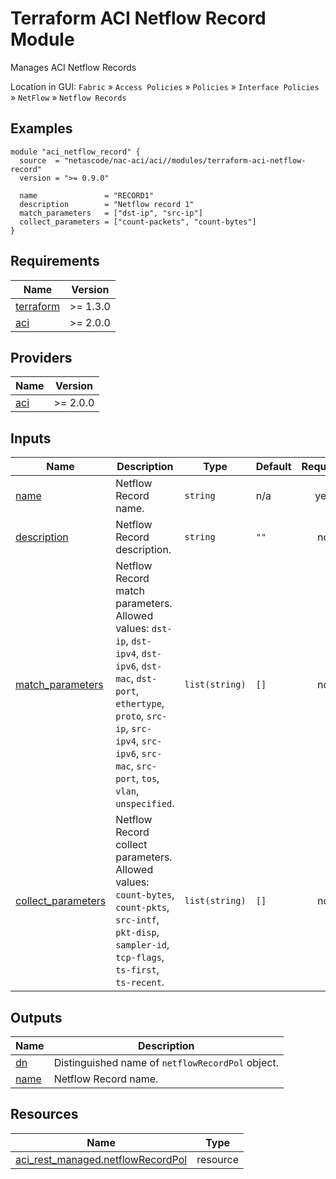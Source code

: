 <!-- BEGIN_TF_DOCS -->
# Terraform ACI Netflow Record Module

Manages ACI Netflow Records

Location in GUI:
`Fabric` » `Access Policies` » `Policies` » `Interface Policies` » `NetFlow` » `Netflow Records`

## Examples

```hcl
module "aci_netflow_record" {
  source  = "netascode/nac-aci/aci//modules/terraform-aci-netflow-record"
  version = ">= 0.9.0"

  name               = "RECORD1"
  description        = "Netflow record 1"
  match_parameters   = ["dst-ip", "src-ip"]
  collect_parameters = ["count-packets", "count-bytes"]
}
```

## Requirements

| Name | Version |
|------|---------|
| <a name="requirement_terraform"></a> [terraform](#requirement\_terraform) | >= 1.3.0 |
| <a name="requirement_aci"></a> [aci](#requirement\_aci) | >= 2.0.0 |

## Providers

| Name | Version |
|------|---------|
| <a name="provider_aci"></a> [aci](#provider\_aci) | >= 2.0.0 |

## Inputs

| Name | Description | Type | Default | Required |
|------|-------------|------|---------|:--------:|
| <a name="input_name"></a> [name](#input\_name) | Netflow Record name. | `string` | n/a | yes |
| <a name="input_description"></a> [description](#input\_description) | Netflow Record description. | `string` | `""` | no |
| <a name="input_match_parameters"></a> [match\_parameters](#input\_match\_parameters) | Netflow Record match parameters. Allowed values: `dst-ip`, `dst-ipv4`, `dst-ipv6`, `dst-mac`, `dst-port`, `ethertype`, `proto`, `src-ip`, `src-ipv4`, `src-ipv6`, `src-mac`, `src-port`, `tos`, `vlan`, `unspecified`. | `list(string)` | `[]` | no |
| <a name="input_collect_parameters"></a> [collect\_parameters](#input\_collect\_parameters) | Netflow Record collect parameters. Allowed values: `count-bytes`, `count-pkts`, `src-intf`, `pkt-disp`, `sampler-id`, `tcp-flags`, `ts-first`, `ts-recent`. | `list(string)` | `[]` | no |

## Outputs

| Name | Description |
|------|-------------|
| <a name="output_dn"></a> [dn](#output\_dn) | Distinguished name of `netflowRecordPol` object. |
| <a name="output_name"></a> [name](#output\_name) | Netflow Record name. |

## Resources

| Name | Type |
|------|------|
| [aci_rest_managed.netflowRecordPol](https://registry.terraform.io/providers/CiscoDevNet/aci/latest/docs/resources/rest_managed) | resource |
<!-- END_TF_DOCS -->